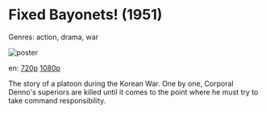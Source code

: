 # Fixed Bayonets! (1951)

Genres: action, drama, war

![poster](http://image.tmdb.org/t/p/w500/jmBJXJFTpVIvw2NiFAxmhFHyrXf.jpg)

en:
  [720p](magnet:?xt=urn:btih:C73D52E4C2DBC31026A1D6960C8EE322A47119B2&tr=udp://glotorrents.pw:6969/announce&tr=udp://tracker.opentrackr.org:1337/announce&tr=udp://torrent.gresille.org:80/announce&tr=udp://tracker.openbittorrent.com:80&tr=udp://tracker.coppersurfer.tk:6969&tr=udp://tracker.leechers-paradise.org:6969&tr=udp://p4p.arenabg.ch:1337&tr=udp://tracker.internetwarriors.net:1337)
  [1080p](magnet:?xt=urn:btih:7D94062B397F0E060271C5139822EB81D7CE5165&tr=udp://glotorrents.pw:6969/announce&tr=udp://tracker.opentrackr.org:1337/announce&tr=udp://torrent.gresille.org:80/announce&tr=udp://tracker.openbittorrent.com:80&tr=udp://tracker.coppersurfer.tk:6969&tr=udp://tracker.leechers-paradise.org:6969&tr=udp://p4p.arenabg.ch:1337&tr=udp://tracker.internetwarriors.net:1337)
  


The story of a platoon during the Korean War. One by one, Corporal Denno's superiors are killed until it comes to the point where he must try to take command responsibility.